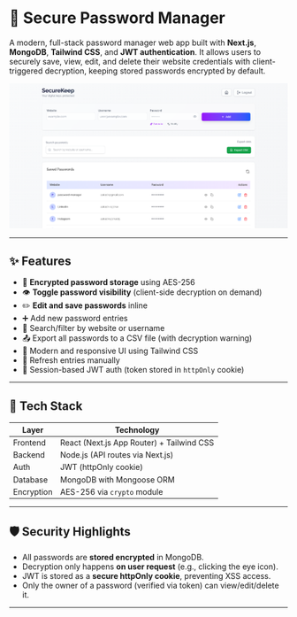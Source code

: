 # 🔐 Secure Password Manager

A modern, full-stack password manager web app built with **Next.js**, **MongoDB**, **Tailwind CSS**, and **JWT authentication**. It allows users to securely save, view, edit, and delete their website credentials with client-triggered decryption, keeping stored passwords encrypted by default.

![SecureKeep Preview](./public/dashboard-preview.png)

---

## ✨ Features

- 🔐 **Encrypted password storage** using AES-256
- 👁️ **Toggle password visibility** (client-side decryption on demand)
- ✏️ **Edit and save passwords** inline
- ➕ Add new password entries
- 🔎 Search/filter by website or username
- 📤 Export all passwords to a CSV file (with decryption warning)
- 🧾 Modern and responsive UI using Tailwind CSS
- 🔄 Refresh entries manually
- 🧠 Session-based JWT auth (token stored in `httpOnly` cookie)

---

## 🚀 Tech Stack

| Layer      | Technology                                |
| ---------- | ----------------------------------------- |
| Frontend   | React (Next.js App Router) + Tailwind CSS |
| Backend    | Node.js (API routes via Next.js)          |
| Auth       | JWT (httpOnly cookie)                     |
| Database   | MongoDB with Mongoose ORM                 |
| Encryption | AES-256 via `crypto` module               |

---

## 🛡️ Security Highlights

- All passwords are **stored encrypted** in MongoDB.
- Decryption only happens **on user request** (e.g., clicking the eye icon).
- JWT is stored as a **secure httpOnly cookie**, preventing XSS access.
- Only the owner of a password (verified via token) can view/edit/delete it.

---
